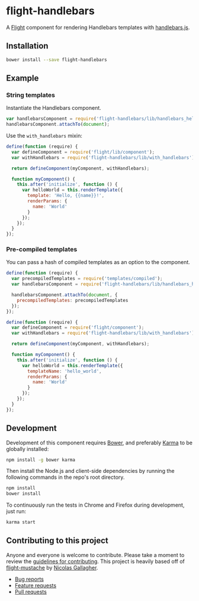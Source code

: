 # flight-handlebars

A [Flight](https://github.com/flightjs/flight) component for rendering Handlebars
templates with [handlebars.js](https://github.com/wycats/handlebars.js/).

## Installation

```bash
bower install --save flight-handlebars
```

## Example

### String templates

Instantiate the Handlebars component.

```javascript
var handlebarsComponent = require('flight-handlebars/lib/handlebars_helper');
handlebarsComponent.attachTo(document);
```

Use the `with_handlebars` mixin:

```javascript
define(function (require) {
  var defineComponent = require('flight/lib/component');
  var withHandlebars = require('flight-handlebars/lib/with_handlebars');

  return defineComponent(myComponent, withHandlebars);

  function myComponent() {
    this.after('initialize', function () {
      var helloWorld = this.renderTemplate({
        template: 'Hello, {{name}}!',
        renderParams: {
          name: 'World'
        }
      });
    });
  }
});
```

### Pre-compiled templates

You can pass a hash of compiled templates as an option to the component.

```javascript
define(function (require) {
  var precompiledTemplates = require('templates/compiled');
  var handlebarsComponent = require('flight-handlebars/lib/handlebars_helper');

  handlebarsComponent.attachTo(document, {
    precompiledTemplates: precompiledTemplates
  });
});
```

```javascript
define(function (require) {
  var defineComponent = require('flight/component');
  var withHandlebars = require('flight-handlebars/lib/with_handlebars');

  return defineComponent(myComponent, withHandlebars);

  function myComponent() {
    this.after('initialize', function () {
      var helloWorld = this.renderTemplate({
        templateName: 'hello_world',
        renderParams: {
          name: 'World'
        }
      });
    });
  }
});
```

## Development

Development of this component requires [Bower](http://bower.io), and preferably
[Karma](http://karma-runner.github.io) to be globally installed:

```bash
npm install -g bower karma
```

Then install the Node.js and client-side dependencies by running the following
commands in the repo's root directory.

```bash
npm install
bower install
```

To continuously run the tests in Chrome and Firefox during development, just run:

```bash
karma start
```

## Contributing to this project

Anyone and everyone is welcome to contribute. Please take a moment to
review the [guidelines for contributing](CONTRIBUTING.md). This project
is heavily based off of [flight-mustache](https://github.com/necolas/flight-mustache)
by [Nicolas Gallagher](https://github.com/necolas).

* [Bug reports](CONTRIBUTING.md#bugs)
* [Feature requests](CONTRIBUTING.md#features)
* [Pull requests](CONTRIBUTING.md#pull-requests)
